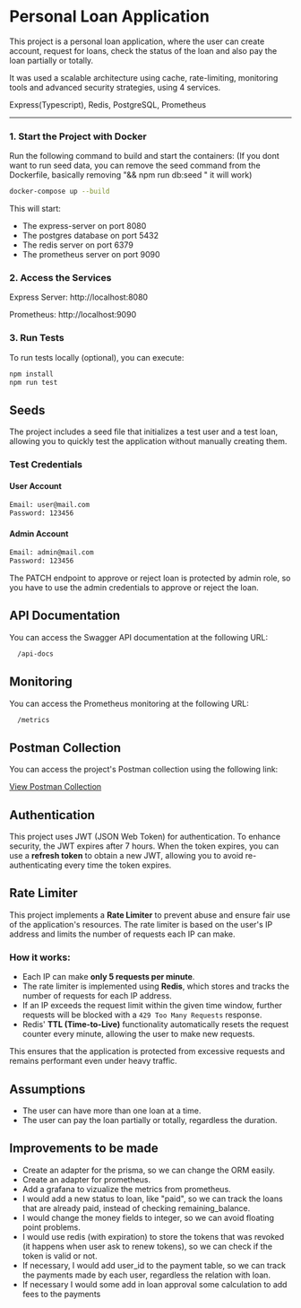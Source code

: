 # Personal Loan Application

This project is a personal loan application, where the user can create account, request for loans, check the status of the loan and also pay the loan partially or totally.

It was used a scalable architecture using cache, rate-limiting, monitoring tools and advanced security strategies, using 4 services.

Express(Typescript), Redis, PostgreSQL, Prometheus

---

### 1. Start the Project with Docker
Run the following command to build and start the containers:
(If you dont want to run seed data, you can remove the seed command from the Dockerfile, basically removing "&& npm run db:seed " it will work)


```bash
docker-compose up --build
```
This will start:

- The express-server on port 8080
- The postgres database on port 5432
- The redis server on port 6379
- The prometheus server on port 9090

### 2. Access the Services
Express Server: http://localhost:8080

Prometheus: http://localhost:9090

### 3. Run Tests
To run tests locally (optional), you can execute:

```bash
npm install
npm run test
```

## Seeds  
The project includes a seed file that initializes a test user and a test loan, allowing you to quickly test the application without manually creating them.  

### Test Credentials  

#### User Account  
```bash
Email: user@mail.com  
Password: 123456  
```

#### Admin Account  
```bash
Email: admin@mail.com  
Password: 123456  
```

The PATCH endpoint to approve or reject loan is protected by admin role, so you have to use the admin credentials to approve or reject the loan.

## API Documentation

You can access the Swagger API documentation at the following URL:

  ```bash
    /api-docs
  ```

## Monitoring

You can access the Prometheus monitoring at the following URL:

  ```bash
    /metrics
  ```

## Postman Collection

You can access the project's Postman collection using the following link:

[View Postman Collection](https://universal-station-318821.postman.co/workspace/Code2~0f456f8a-7eef-447b-83d0-baba313d8d66/collection/23743628-07fb15e6-b14f-47c6-95d1-7f942525ca63?action=share&creator=23743628)

## Authentication
This project uses JWT (JSON Web Token) for authentication. To enhance security, the JWT expires after 7 hours. When the token expires, you can use a **refresh token** to obtain a new JWT, allowing you to avoid re-authenticating every time the token expires.

## Rate Limiter

This project implements a **Rate Limiter** to prevent abuse and ensure fair use of the application's resources. The rate limiter is based on the user's IP address and limits the number of requests each IP can make.

### How it works:
- Each IP can make **only 5 requests per minute**.
- The rate limiter is implemented using **Redis**, which stores and tracks the number of requests for each IP address.
- If an IP exceeds the request limit within the given time window, further requests will be blocked with a `429 Too Many Requests` response.
- Redis' **TTL (Time-to-Live)** functionality automatically resets the request counter every minute, allowing the user to make new requests.

This ensures that the application is protected from excessive requests and remains performant even under heavy traffic.

## Assumptions
- The user can have more than one loan at a time.
- The user can pay the loan partially or totally, regardless the duration.

## Improvements to be made
- Create an adapter for the prisma, so we can change the ORM easily.
- Create an adapter for prometheus.
- Add a grafana to vizualize the metrics from prometheus.
- I would add a new status to loan, like "paid", so we can track the loans that are already paid, instead of checking remaining_balance.
- I would change the money fields to integer, so we can avoid floating point problems.
- I would use redis (with expiration) to store the tokens that was revoked (it happens when user ask to renew tokens), so we can check if the token is valid or not.
- If necessary, I would add user_id to the payment table, so we can track the payments made by each user, regardless the relation with loan.
- If necessary I would some add in loan approval some calculation to add fees to the payments
